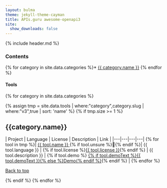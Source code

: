 ```yaml
---
layout: bulma
theme: jekyll-theme-cayman
title: APIs.guru awesome-openapi3
site:
  show_downloads: false
---
```


{% include header.md %}

### Contents

{% for category in site.data.categories %}* <a href="#{{ category.slug }}">{{ category.name }}</a>
{% endfor %}

#### Tools

{% for category in site.data.categories %}

{% assign tmp = site.data.tools | where:"category",category.slug | where:"v3",true | sort: 'name' %}
{% if tmp.size >= 1 %}

<h2><a id="{{category.slug}}">{{category.name}}</a></h2>

| Project | Language | License | Description | Link |
|---|---|---|---|
{% for tool in tmp %}| <a href="{% if tool.link %}{{ tool.link }}{% else %}{{ tool.github }}{% endif %}" data-json="{{ tool | jsonify | url_encode }}"> {{ tool.name }} </a> {% if tool.unsure %}🤔{% endif %}| {{ tool.language }} | {% if tool.license %}<a href="https://spdx.org/licenses/{{tool.license}}.html">{{ tool.license }}</a>{% endif %} | {{ tool.description }} | {% if tool.demo %} <a href="{{ tool.demo }}">{% if tool.demoText %}{{ tool.demoText }}{% else %}Demo{% endif %}</a>{% endif %} |
{% endfor %}

  <a href="#">Back to top</a>

{% endif %}
{% endfor %}

<script src="https://unpkg.com/tippy.js@3/dist/tippy.all.min.js"></script>
<script src="https://cdnjs.cloudflare.com/ajax/libs/zepto/1.2.0/zepto.min.js"></script>

<script type="text/javascript">
  function plural(value,word){
    if (!value) value = 0;
    return value+' '+word+(value === 1 ? '' : 's');
  }
  $(document).ready(function(){
    $('table').addClass('table');
    $('a').each(function(i,e){
        if ($(e).data('json')) {
            var d = JSON.parse(decodeURIComponent($(e).data('json')));
            tippy(e,{ content: plural(d.stars,'star')+', '+plural(d.watch,'watcher')+' and '+plural(d.forks,'fork')+'. '+plural(d.issues,'issue')+'.' });
        }
    });
  });
</script>
